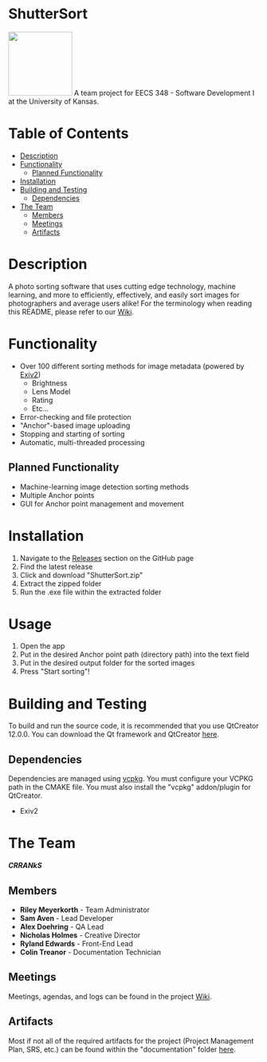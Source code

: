 # ShutterSort 
<img src="https://github.com/m-riley04/ShutterSort/blob/main/assets/ShutterSort%20Logo%20DRAFT.png" width="128"/>
A team project for EECS 348 - Software Development I at the University of Kansas.

# Table of Contents
* [Description](#Description)
* [Functionality](#Functionality)
  * [Planned Functionality](#Planned-Functionality)
* [Installation](#Installation)
* [Building and Testing](#Building-and-Testing)
  * [Dependencies](#Dependencies)
* [The Team](#The-Team)
  * [Members](#Members)
  * [Meetings](#Meetings)
  * [Artifacts](#Artifacts)

# Description
A photo sorting software that uses cutting edge technology, machine learning, and more to efficiently, effectively, and easily sort images for photographers and average users alike! For the terminology when reading this README, please refer to our [Wiki](https://github.com/m-riley04/ShutterSort/wiki).

# Functionality
* Over 100 different sorting methods for image metadata (powered by [Exiv2](https://exiv2.org/))
  * Brightness
  * Lens Model
  * Rating
  * Etc...
* Error-checking and file protection
* "Anchor"-based image uploading
* Stopping and starting of sorting
* Automatic, multi-threaded processing

## Planned Functionality
* Machine-learning image detection sorting methods
* Multiple Anchor points
* GUI for Anchor point management and movement

# Installation
1. Navigate to the [Releases](https://github.com/m-riley04/ShutterSort/releases) section on the GitHub page
2. Find the latest release
3. Click and download "ShutterSort.zip"
4. Extract the zipped folder
5. Run the .exe file within the extracted folder

# Usage
1. Open the app
2. Put in the desired Anchor point path (directory path) into the text field
3. Put in the desired output folder for the sorted images
4. Press "Start sorting"!

# Building and Testing
To build and run the source code, it is recommended that you use QtCreator 12.0.0. You can download the Qt framework and QtCreator [here](https://www.qt.io/download).

## Dependencies
Dependencies are managed using [vcpkg](https://vcpkg.io). You must configure your VCPKG path in the CMAKE file. You must also install the "vcpkg" addon/plugin for QtCreator.
* Exiv2

# The Team
_**CRRANkS**_
## Members
* **Riley Meyerkorth**   - Team Administrator
* **Sam Aven**           - Lead Developer
* **Alex Doehring**      - QA Lead
* **Nicholas Holmes**    - Creative Director
* **Ryland Edwards**     - Front-End Lead
* **Colin Treanor**      - Documentation Technician

## Meetings
Meetings, agendas, and logs can be found in the project [Wiki](https://github.com/m-riley04/ShutterSort/wiki).

## Artifacts
Most if not all of the required artifacts for the project (Project Management Plan, SRS, etc.) can be found within the "documentation" folder [here](https://github.com/m-riley04/ShutterSort/tree/main/documentation).
